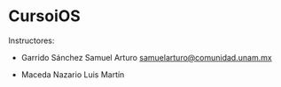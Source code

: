 # CursoiOS

Instructores: 
 - Garrido Sánchez Samuel Arturo
   samuelarturo@comunidad.unam.mx
   
 - Maceda Nazario Luis Martín
   
